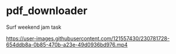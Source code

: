 # pdf_downloader
 Surf weekend jam task


https://user-images.githubusercontent.com/121557430/230781728-654ddb8a-0b85-470b-a23e-49d0936bd976.mp4

